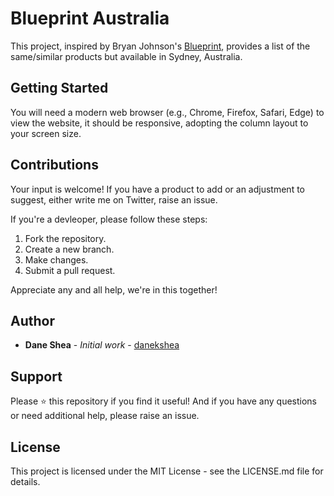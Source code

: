 # Blueprint Australia

This project, inspired by Bryan Johnson's [Blueprint](https://blueprint.bryanjohnson.co/), provides a list of the same/similar products but available in Sydney, Australia.

## Getting Started

You will need a modern web browser (e.g., Chrome, Firefox, Safari, Edge) to view the website, it should be responsive, adopting the column layout to your screen size.

## Contributions

Your input is welcome! If you have a product to add or an adjustment to suggest, either write me on Twitter, raise an issue.

If you're a devleoper, please follow these steps:

1. Fork the repository.
2. Create a new branch.
3. Make changes.
4. Submit a pull request.

Appreciate any and all help, we're in this together!

## Author

- **Dane Shea** - *Initial work* - [danekshea](https://twitter.com/danekshea)

## Support

Please ⭐️ this repository if you find it useful! And if you have any questions or need additional help, please raise an issue.

## License

This project is licensed under the MIT License - see the LICENSE.md file for details.